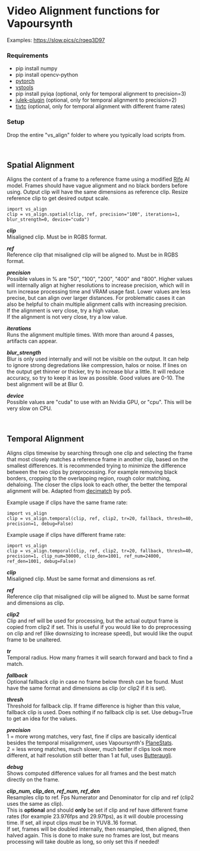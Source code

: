 # Video Alignment functions for Vapoursynth

Examples: https://slow.pics/c/rqeq3D97

### Requirements
* pip install numpy
* pip install opencv-python
* [pytorch](https://pytorch.org/)
* [vstools](https://github.com/Jaded-Encoding-Thaumaturgy/vs-tools)
* pip install pyiqa (optional, only for temporal alignment to precision=3)
* [julek-plugin](https://github.com/dnjulek/vapoursynth-julek-plugin) (optional, only for temporal alignment to precision=2)
* [tivtc](https://github.com/dubhater/vapoursynth-tivtc) (optional, only for temporal alignment with different frame rates)

### Setup
Drop the entire "vs_align" folder to where you typically load scripts from.

<br />

## Spatial Alignment
Aligns the content of a frame to a reference frame using a modified [Rife](https://github.com/megvii-research/ECCV2022-RIFE) AI model. Frames should have vague alignment and no black borders before using. Output clip will have the same dimensions as reference clip. Resize reference clip to get desired output scale.

    import vs_align
    clip = vs_align.spatial(clip, ref, precision="100", iterations=1, blur_strength=0, device="cuda")

__*clip*__  
Misaligned clip. Must be in RGBS format.

__*ref*__  
Reference clip that misaligned clip will be aligned to. Must be in RGBS format.

__*precision*__  
Possible values in % are "50", "100", "200", "400" and "800". Higher values will internally align at higher resolutions to increase precision, which will in turn increase processing time and VRAM usage fast. Lower values are less precise, but can align over larger distances. For problematic cases it can also be helpful to chain multiple alignment calls with increasing precision.  
If the alignment is very close, try a high value.  
If the alignment is not very close, try a low value.  

__*iterations*__  
Runs the alignment multiple times. With more than around 4 passes, artifacts can appear.

__*blur_strength*__  
Blur is only used internally and will not be visible on the output. It can help to ignore strong degredations like compression, halos or noise. If lines on the output get thinner or thicker, try to increase blur a little. It will reduce accuracy, so try to keep it as low as possible. Good values are 0-10. The best alignment will be at Blur 0. 

__*device*__  
Possible values are "cuda" to use with an Nvidia GPU, or "cpu". This will be very slow on CPU.

<br />

## Temporal Alignment
Aligns clips timewise by searching through one clip and selecting the frame that most closely matches a reference frame in another clip, based on the smallest differences. It is recommended trying to minimize the difference between the two clips by preprocessing. For example removing black borders, cropping to the overlapping region, rough color matching, dehaloing. The closer the clips look to each other, the better the temporal alignment will be. Adapted from [decimatch](https://gist.github.com/po5/b6a49662149005922b9127926f96e68b) by po5.

Example usage if clips have the same frame rate:

    import vs_align
    clip = vs_align.temporal(clip, ref, clip2, tr=20, fallback, thresh=40, precision=1, debug=False)

Example usage if clips have different frame rate:

    import vs_align
    clip = vs_align.temporal(clip, ref, clip2, tr=20, fallback, thresh=40, precision=1, clip_num=30000, clip_den=1001, ref_num=24000, ref_den=1001, debug=False)

__*clip*__  
Misaligned clip. Must be same format and dimensions as ref.

__*ref*__  
Reference clip that misaligned clip will be aligned to. Must be same format and dimensions as clip.

__*clip2*__  
Clip and ref will be used for processing, but the actual output frame is copied from clip2 if set. This is useful if you would like to do preprocessing on clip and ref (like downsizing to increase speed), but would like the ouput frame to be unaltered.

__*tr*__  
Temporal radius. How many frames it will search forward and back to find a match.

__*fallback*__  
Optional fallback clip in case no frame below thresh can be found. Must have the same format and dimensions as clip (or clip2 if it is set).

__*thresh*__  
Threshold for fallback clip. If frame difference is higher than this value, fallback clip is used. Does nothing if no fallback clip is set. Use debug=True to get an idea for the values.

__*precision*__  
1 = more wrong matches, very fast, fine if clips are basically identical besides the temporal misalignment, uses Vapoursynth's [PlaneStats](https://www.vapoursynth.com/doc/functions/video/planestats.html).  
2 = less wrong matches, much slower, much better if clips look more different, at half resolution still better than 1 at full, uses [Butteraugli](https://github.com/dnjulek/vapoursynth-julek-plugin/wiki/Butteraugli).

__*debug*__  
Shows computed difference values for all frames and the best match directly on the frame.

__*clip_num, clip_den, ref_num, ref_den*__  
Resamples clip to ref. Fps Numerator and Denominator for clip and ref (clip2 uses the same as clip).  
This is __optional__ and should __only__ be set if clip and ref have different frame rates (for example 23.976fps and 29.97fps), as it will double processing time. If set, all input clips must be in YUV8..16 format.  
If set, frames will be doubled internally, then resampled, then aligned, then halved again. This is done to make sure no frames are lost, but means processing will take double as long, so only set this if needed!






